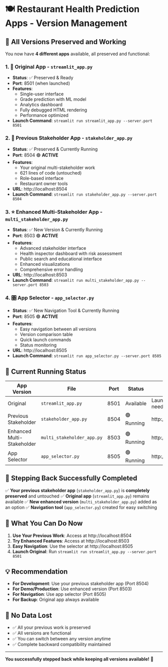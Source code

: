 # 🍽️ Restaurant Health Prediction Apps - Version Management

## 📁 **All Versions Preserved and Working**

You now have **4 different apps** available, all preserved and functional:

### 1. **📱 Original App** - `streamlit_app.py`
- **Status**: ✅ Preserved & Ready
- **Port**: 8501 (when launched)
- **Features**: 
  - Single-user interface
  - Grade prediction with ML model
  - Analytics dashboard
  - Fully debugged HTML rendering
  - Performance optimized
- **Launch Command**: `streamlit run streamlit_app.py --server.port 8501`

### 2. **👥 Previous Stakeholder App** - `stakeholder_app.py`
- **Status**: ✅ Preserved & Currently Running
- **Port**: 8504 🟢 **ACTIVE**
- **Features**:
  - Your original multi-stakeholder work
  - 621 lines of code (untouched)
  - Role-based interface
  - Restaurant owner tools
- **URL**: http://localhost:8504
- **Launch Command**: `streamlit run stakeholder_app.py --server.port 8504`

### 3. **⭐ Enhanced Multi-Stakeholder App** - `multi_stakeholder_app.py`
- **Status**: ✅ New Version & Currently Running  
- **Port**: 8503 🟢 **ACTIVE**
- **Features**:
  - Advanced stakeholder interface
  - Health inspector dashboard with risk assessment
  - Public search and educational interface
  - Enhanced visualizations
  - Comprehensive error handling
- **URL**: http://localhost:8503
- **Launch Command**: `streamlit run multi_stakeholder_app.py --server.port 8503`

### 4. **🎛️ App Selector** - `app_selector.py`
- **Status**: ✅ New Navigation Tool & Currently Running
- **Port**: 8505 🟢 **ACTIVE**  
- **Features**:
  - Easy navigation between all versions
  - Version comparison table
  - Quick launch commands
  - Status monitoring
- **URL**: http://localhost:8505
- **Launch Command**: `streamlit run app_selector.py --server.port 8505`

## 🚀 **Current Running Status**

| App Version | File | Port | Status | URL |
|-------------|------|------|--------|-----|
| Original | `streamlit_app.py` | 8501 | Available | Launch when needed |
| Previous Stakeholder | `stakeholder_app.py` | 8504 | 🟢 Running | http://localhost:8504 |
| Enhanced Multi-Stakeholder | `multi_stakeholder_app.py` | 8503 | 🟢 Running | http://localhost:8503 |
| App Selector | `app_selector.py` | 8505 | 🟢 Running | http://localhost:8505 |

## 🔄 **Stepping Back Successfully Completed**

✅ **Your previous stakeholder app** (`stakeholder_app.py`) is **completely preserved** and untouched
✅ **Original app** (`streamlit_app.py`) remains available 
✅ **New enhanced version** (`multi_stakeholder_app.py`) added as an option
✅ **Navigation tool** (`app_selector.py`) created for easy switching

## 🎯 **What You Can Do Now**

1. **Use Your Previous Work**: Access at http://localhost:8504
2. **Try Enhanced Features**: Access at http://localhost:8503  
3. **Easy Navigation**: Use the selector at http://localhost:8505
4. **Launch Original**: Run `streamlit run streamlit_app.py --server.port 8501`

## 💡 **Recommendation**

- **For Development**: Use your previous stakeholder app (Port 8504)
- **For Demo/Production**: Use enhanced version (Port 8503)
- **For Navigation**: Use app selector (Port 8505)
- **For Backup**: Original app always available

## 📝 **No Data Lost**

- ✅ All your previous work is preserved
- ✅ All versions are functional
- ✅ You can switch between any version anytime
- ✅ Complete backward compatibility maintained

---

**You successfully stepped back while keeping all versions available!** 🎉
